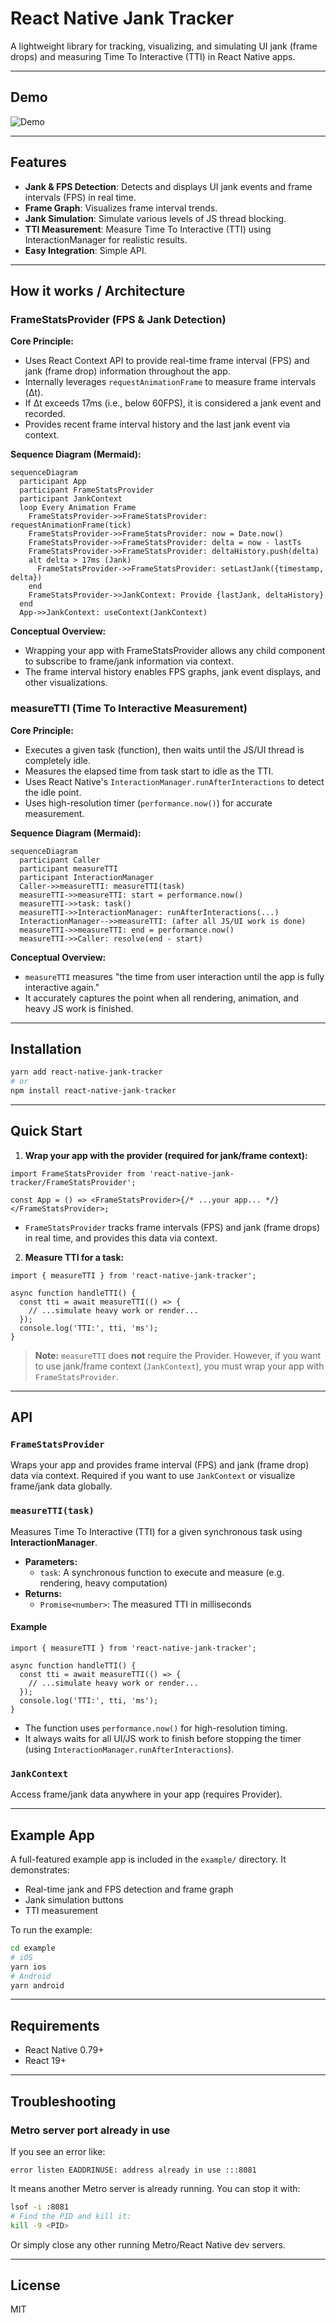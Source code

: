 # React Native Jank Tracker

A lightweight library for tracking, visualizing, and simulating UI jank (frame drops) and measuring Time To Interactive (TTI) in React Native apps.

---

## Demo

![Demo](./demo.gif)

---

## Features

- **Jank & FPS Detection**: Detects and displays UI jank events and frame intervals (FPS) in real time.
- **Frame Graph**: Visualizes frame interval trends.
- **Jank Simulation**: Simulate various levels of JS thread blocking.
- **TTI Measurement**: Measure Time To Interactive (TTI) using InteractionManager for realistic results.
- **Easy Integration**: Simple API.

---

## How it works / Architecture

### FrameStatsProvider (FPS & Jank Detection)

**Core Principle:**

- Uses React Context API to provide real-time frame interval (FPS) and jank (frame drop) information throughout the app.
- Internally leverages `requestAnimationFrame` to measure frame intervals (Δt).
- If Δt exceeds 17ms (i.e., below 60FPS), it is considered a jank event and recorded.
- Provides recent frame interval history and the last jank event via context.

**Sequence Diagram (Mermaid):**

```mermaid
sequenceDiagram
  participant App
  participant FrameStatsProvider
  participant JankContext
  loop Every Animation Frame
    FrameStatsProvider->>FrameStatsProvider: requestAnimationFrame(tick)
    FrameStatsProvider->>FrameStatsProvider: now = Date.now()
    FrameStatsProvider->>FrameStatsProvider: delta = now - lastTs
    FrameStatsProvider->>FrameStatsProvider: deltaHistory.push(delta)
    alt delta > 17ms (Jank)
      FrameStatsProvider->>FrameStatsProvider: setLastJank({timestamp, delta})
    end
    FrameStatsProvider->>JankContext: Provide {lastJank, deltaHistory}
  end
  App->>JankContext: useContext(JankContext)
```

**Conceptual Overview:**

- Wrapping your app with FrameStatsProvider allows any child component to subscribe to frame/jank information via context.
- The frame interval history enables FPS graphs, jank event displays, and other visualizations.

### measureTTI (Time To Interactive Measurement)

**Core Principle:**

- Executes a given task (function), then waits until the JS/UI thread is completely idle.
- Measures the elapsed time from task start to idle as the TTI.
- Uses React Native's `InteractionManager.runAfterInteractions` to detect the idle point.
- Uses high-resolution timer (`performance.now()`) for accurate measurement.

**Sequence Diagram (Mermaid):**

```mermaid
sequenceDiagram
  participant Caller
  participant measureTTI
  participant InteractionManager
  Caller->>measureTTI: measureTTI(task)
  measureTTI->>measureTTI: start = performance.now()
  measureTTI->>task: task()
  measureTTI->>InteractionManager: runAfterInteractions(...)
  InteractionManager-->>measureTTI: (after all JS/UI work is done)
  measureTTI->>measureTTI: end = performance.now()
  measureTTI->>Caller: resolve(end - start)
```

**Conceptual Overview:**

- `measureTTI` measures "the time from user interaction until the app is fully interactive again."
- It accurately captures the point when all rendering, animation, and heavy JS work is finished.

---

## Installation

```bash
yarn add react-native-jank-tracker
# or
npm install react-native-jank-tracker
```

---

## Quick Start

1. **Wrap your app with the provider (required for jank/frame context):**

```tsx
import FrameStatsProvider from 'react-native-jank-tracker/FrameStatsProvider';

const App = () => <FrameStatsProvider>{/* ...your app... */}</FrameStatsProvider>;
```

- `FrameStatsProvider` tracks frame intervals (FPS) and jank (frame drops) in real time, and provides this data via context.

2. **Measure TTI for a task:**

```tsx
import { measureTTI } from 'react-native-jank-tracker';

async function handleTTI() {
  const tti = await measureTTI(() => {
    // ...simulate heavy work or render...
  });
  console.log('TTI:', tti, 'ms');
}
```

> **Note:** `measureTTI` does **not** require the Provider. However, if you want to use jank/frame context (`JankContext`), you must wrap your app with `FrameStatsProvider`.

---

## API

### `FrameStatsProvider`

Wraps your app and provides frame interval (FPS) and jank (frame drop) data via context. Required if you want to use `JankContext` or visualize frame/jank data globally.

### `measureTTI(task)`

Measures Time To Interactive (TTI) for a given synchronous task using **InteractionManager**.

- **Parameters:**
  - `task`: A synchronous function to execute and measure (e.g. rendering, heavy computation)
- **Returns:**
  - `Promise<number>`: The measured TTI in milliseconds

#### **Example**

```tsx
import { measureTTI } from 'react-native-jank-tracker';

async function handleTTI() {
  const tti = await measureTTI(() => {
    // ...simulate heavy work or render...
  });
  console.log('TTI:', tti, 'ms');
}
```

- The function uses `performance.now()` for high-resolution timing.
- It always waits for all UI/JS work to finish before stopping the timer (using `InteractionManager.runAfterInteractions`).

### `JankContext`

Access frame/jank data anywhere in your app (requires Provider).

---

## Example App

A full-featured example app is included in the `example/` directory. It demonstrates:

- Real-time jank and FPS detection and frame graph
- Jank simulation buttons
- TTI measurement

To run the example:

```bash
cd example
# iOS
yarn ios
# Android
yarn android
```

---

## Requirements

- React Native 0.79+
- React 19+

---

## Troubleshooting

### Metro server port already in use

If you see an error like:

```
error listen EADDRINUSE: address already in use :::8081
```

It means another Metro server is already running. You can stop it with:

```bash
lsof -i :8081
# Find the PID and kill it:
kill -9 <PID>
```

Or simply close any other running Metro/React Native dev servers.

---

## License

MIT
